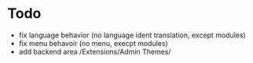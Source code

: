 # Todo
- fix language behavior (no language ident translation, except modules)
- fix menu behavoir (no menu, execpt modules)
- add backend area /Extensions/Admin Themes/
